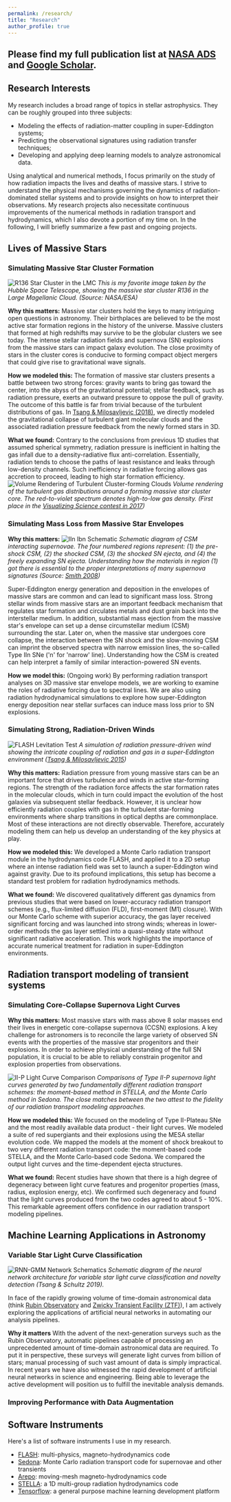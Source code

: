 ```yaml
---
permalink: /research/
title: "Research"
author_profile: true
---
```


## Please find my full publication list at [NASA ADS](https://ui.adsabs.harvard.edu/user/libraries/tbxiKajfTsSjDC7Ir7sZxA) and [Google Scholar](https://scholar.google.com/citations?user=nGVc2BAAAAAJ&hl=en).

## Research Interests 
My research includes a broad range of topics in stellar astrophysics. They can be roughly grouped into three subjects:
- Modeling the effects of radiation-matter coupling in super-Eddington systems;
- Predicting the observational signatures using radiation transfer techniques;
- Developing and applying deep learning models to analyze astronomical data. 

Using analytical and numerical methods, I focus primarily on the study of how radiation impacts the lives and deaths of massive stars. I strive to understand the physical mechanisms governing the dynamics of radiation-dominated stellar systems and to provide insights on how to interpret their observations. My research projects also necessitate continuous improvements of the numerical methods in radiation transport and hydrodynamics, which I also devote a portion of my time on.
In the following, I will briefly summarize a few past and ongoing projects. 


## Lives of Massive Stars

### Simulating Massive Star Cluster Formation
![R136 Star Cluster in the LMC](/files/R136.jpg) 
*This is my favorite image taken by the Hubble Space Telescope, showing the massive star cluster R136 in the Large Magellanic Cloud. (Source: NASA/ESA)*

**Why this matters:**
Massive star clusters hold the keys to many intriguing open questions in astronomy. Their birthplaces are believed to be the most active star formation regions in the history of the universe. Massive clusters that formed at high redshifts may survive to be the globular clusters we see today. The intense stellar radiation fields and supernova (SN) explosions from the massive stars can impact galaxy evolution. The close proximity of stars in the cluster cores is conducive to forming compact object mergers that could give rise to gravitational wave signals.  

**How we modeled this:**
The formation of massive star clusters presents a battle between two strong forces: gravity wants to bring gas toward the center, into the abyss of the gravitational potential; stellar feedback, such as radiation pressure, exerts an outward pressure to oppose the pull of gravity. The outcome of this battle is far from trivial because of the turbulent distributions of gas. In [Tsang & Milosavljevic (2018)](https://ui.adsabs.harvard.edu/abs/2018MNRAS.478.4142T/abstract), we directly modeled the gravitational collapse of turbulent giant molecular clouds and the associated radiation pressure feedback from the newly formed stars in 3D. 

**What we found:**
Contrary to the conclusions from previous 1D studies that assumed spherical symmetry, radiation pressure is inefficient in halting the gas infall due to a density-radiative flux anti-correlation. Essentially, radiation tends to choose the paths of least resistance and leaks through low-density channels. Such inefficiency in radiative forcing allows gas accretion to proceed, leading to high star formation efficiency. 
![Volume Rendering of Turbulent Cluster-forming Clouds](/files/VR_SSC.png) 
*Volume rendering of the turbulent gas distributions around a forming massive star cluster core. The red-to-violet spectrum denotes high-to-low gas density. (First place in the [Visualizing Science contest in 2017](https://cns.utexas.edu/news/visualizing-science-2017))*

### Simulating Mass Loss from Massive Star Envelopes

**Why this matters:**
![IIn Ibn Schematic](/files/Smith_CSM_IIn_Ibn.png)
*Schematic diagram of CSM interacting supernovae. The four numbered regions represent: (1) the pre-shock CSM, (2) the shocked CSM, (3) the shocked SN ejecta, and (4) the freely expanding SN ejecta. Understanding how the materials in region (1) got there is essential to the proper interpretations of many supernova signatures (Source: [Smith 2008](https://doi.org/10.1007/978-3-319-21846-5_38))*

Super-Eddington energy generation and deposition in the envelopes of massive stars are common and can lead to significant mass loss. Strong stellar winds from massive stars are an important feedback mechanism that regulates star formation and circulates metals and dust grain back into the interstellar medium. In addition, substantial mass ejection from the massive star's envelope can set up a dense circumstellar medium (CSM) surrounding the star. Later on, when the massive star undergoes core collapse, the interaction between the SN shock and the slow-moving CSM can imprint the observed spectra with narrow emission lines, the so-called Type IIn SNe ('n' for 'narrow' line). Understanding how the CSM is created can help interpret a family of similar interaction-powered SN events.
<!--stability of the outer envelop, viability of VMS/SMS. -->

**How we model this:**
(Ongoing work)
By performing radiation transport analyses on 3D massive star envelope models, we are working to examine the roles of radiative forcing due to spectral lines. 
We are also using radiation hydrodynamical simulations to explore how super-Eddington energy deposition near stellar surfaces can induce mass loss prior to SN explosions. 

<!--
episodic nuclear shell burning 
energy deposition by internal gravity waves
binary interaction
-->

### Simulating Strong, Radiation-Driven Winds
![FLASH Levitation Test](/files/FLASH-Levitation.png)
*A simulation of radiation pressure-driven wind showing the intricate coupling of radiation and gas in a super-Eddington environment ([Tsang & Milosavljevic 2015](https://ui.adsabs.harvard.edu/abs/2015MNRAS.453.1108T/abstract))*

**Why this matters:**
Radiation pressure from young massive stars can be an important force that drives turbulence and winds in active star-forming regions. The strength of the radiation force affects the star formation rates in the molecular clouds, which in turn could impact the evolution of the host galaxies via subsequent stellar feedback. 
However, it is unclear how efficiently radiation couples with gas in the turbulent star-forming environments where sharp transitions in optical depths are commonplace.
Most of these interactions are not directly observable. Therefore, accurately modeling them can help us develop an understanding of the key physics at play.

**How we modeled this:**
We developed a Monte Carlo radiation transport module in the hydrodynamics code FLASH, and applied it to a 2D setup where an intense radiation field was set to launch a super-Eddington wind against gravity. Due to its profound implications, this setup has become a standard test problem for radiation hydrodynamics methods.

**What we found:** 
We discovered qualitatively different gas dynamics from previous studies that were based on lower-accuracy radiation transport schemes (e.g., flux-limited diffusion (FLD), first-moment (M1) closure). 
With our Monte Carlo scheme with superior accuracy, the gas layer received significant forcing and was launched into strong winds; whereas in lower-order methods the gas layer settled into a quasi-steady state without significant radiative acceleration. This work highlights the importance of accurate numerical treatment for radiation in super-Eddington environments.



## Radiation transport modeling of transient systems
### Simulating Core-Collapse Supernova Light Curves
**Why this matters:**
Most massive stars with mass above 8 solar masses end their lives in energetic core-collapse supernova (CCSN) explosions. A key challenge for astronomers is to reconcile the large variety of observed SN events with the properties of the massive star progenitors and their explosions. In order to achieve physical understanding of the full SN population, it is crucial to be able to reliably constrain progenitor and explosion properties from observations. 


![II-P Light Curve Comparison](/files/IIP_LCs.png) 
*Comparisons of Type II-P supernova light curves generated by two fundamentally different radiation transport schemes: the moment-based method in STELLA, and the Monte Carlo method in Sedona. The close matches between the two attest to the fidelity of our radiation transport modeling approaches.*

**How we modeled this:**
We focused on the modeling of Type II-Plateau SNe and the most readily available data product - their light curves.
We modeled a suite of red supergiants and their explosions using the MESA stellar evolution code. We mapped the models at the moment of shock breakout to two very different radiation transport code: the moment-based code STELLA, and the Monte Carlo-based code Sedona. We compared the output light curves and the time-dependent ejecta structures.

**What we found:**
Recent studies have shown that there is a high degree of degeneracy between light curve features and progenitor properties (mass, radius, explosion energy, etc). We confirmed such degeneracy and found that the light curves produced from the two codes agreed to about 5 - 10%. This remarkable agreement offers confidence in our radiation transport modeling pipelines.  

## Machine Learning Applications in Astronomy
### Variable Star Light Curve Classification
![RNN-GMM Network Schematics](/files/RNN-GMM-schematics.png)
*Schematic diagram of the neural network architecture for variable star light curve classification and novelty detection (Tsang & Schultz 2019).*

In face of the rapidly growing volume of time-domain astronomical data (think [Rubin Observatory](https://www.lsst.org/) and [Zwicky Transient Facility (ZTF)](https://www.ztf.caltech.edu/)), I am actively exploring the applications of artificial neural networks in automating our analysis pipelines. 

**Why it matters**
With the advent of the next-generation surveys such as the Rubin Observatory, automatic pipelines capable of processing an unprecedented amount of time-domain astronomical data are required. To put it in perspective, these surveys will generate light curves from billion of stars; manual processing of such vast amount of data is simply impractical. In recent years we have also witnessed the rapid development of artificial neural networks in science and engineering. Being able to leverage the active development will position us to fulfill the inevitable analysis demands.  

### Improving Performance with Data Augmentation

### 

<!--https://github.com/bthtsang/DeepClassifierNoveltyDetection -->

## Software Instruments
Here's a list of software instruments I use in my research. 
- [FLASH](http://flash.uchicago.edu/site/): multi-physics, magneto-hydrodynamics code
- [Sedona](https://ui.adsabs.harvard.edu/abs/2006ApJ...651..366K/abstract): Monte Carlo radiation transport code for supernovae and other transients
- [Arepo](https://arepo-code.org/about-arepo): moving-mesh magneto-hydrodynamics code
- [STELLA](http://www.ascl.net/1108.013): a 1D multi-group radiation hydrodynamics code
- [Tensorflow](https://www.tensorflow.org/): a general purpose machine learning development platform
